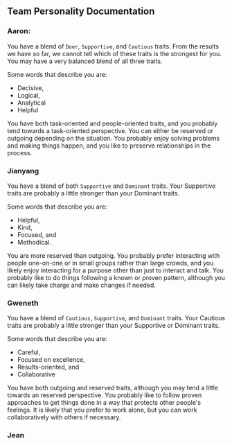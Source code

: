 ## Team Personality Documentation

### Aaron:

You have a blend of `Doer`, `Supportive`, and `Cautious` traits. From the results we have so far, we cannot tell which of these traits is the strongest for you. You may have a very balanced blend of all three traits.

Some words that describe you are:
- Decisive,
- Logical,
- Analytical
- Helpful

You have both task-oriented and people-oriented traits, and you probably tend towards a task-oriented perspective. You can either be reserved or outgoing depending on the situation. You probably enjoy solving problems and making things happen, and you like to preserve relationships in the process.

### Jianyang

You have a blend of both `Supportive` and `Dominant` traits. Your Supportive traits are probably a little stronger than your Dominant traits.

Some words that describe you are:
- Helpful,
- Kind,
- Focused, and
- Methodical.

You are more reserved than outgoing. You probably prefer interacting with people one-on-one or in small groups rather than large crowds, and you likely enjoy interacting for a purpose other than just to interact and talk. You probably like to do things following a known or proven pattern, although you can likely take charge and make changes if needed.



### Gweneth
You have a blend of `Cautious`, `Supportive`, and `Dominant` traits. Your Cautious traits are probably a little stronger than your Supportive or Dominant traits.

Some words that describe you are:
- Careful,
- Focused on excellence,
- Results-oriented, and
- Collaborative

You have both outgoing and reserved traits, although you may tend a little towards an reserved perspective. You probably like to follow proven approaches to get things done in a way that protects other people's feelings. It is likely that you prefer to work alone, but you can work collaboratively with others if necessary.

### Jean

